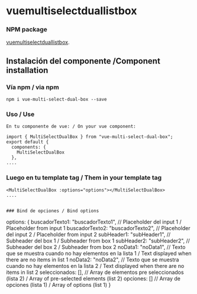 # vuemultiselectduallistbox

### NPM package
[vuemultiselectduallistbox](https://www.npmjs.com/package/vue-multi-select-dual-box/v/0.1.0).

## Instalación del componente /Component installation

### Vía npm / via npm

```
npm i vue-multi-select-dual-box --save
```

### Uso / Use

```
En tu componente de vue: / On your vue component:

import { MultiSelectDualBox } from "vue-multi-select-dual-box";
export default {
  components: {
    MultiSelectDualBox
  },
....

```
### Luego en tu template tag / Them in your template tag

```
<MultiSelectDualBox :options="options"></MultiSelectDualBox>
....


### Bind de opciones / Bind options
```
options: {
    buscadorTexto1: "buscadorTexto1", // Placeholder del input 1 / Placeholder from input 1
    buscadorTexto2: "buscadorTexto2", // Placeholder del input 2 / Placeholder from input 2
    subHeader1: "subHeader1", // Subheader del box 1 / Subheader from box 1
    subHeader2: "subHeader2", // Subheader del box 2 / Subheader from box 2
    noData1:
        "noData1", // Texto que se muestra cuando no hay elementos en la lista 1 / Text displayed when there are no items in list 1
    noData2:
        "noData2", // Texto que se muestra cuando no hay elementos en la lista 2 / Text displayed when there are no items in list 2
    seleccionados: [], // Array de elementos pre seleccionados (lista 2) / Array of pre-selected elements (list 2)
    opciones: [] // Array de opciones (lista 1) / Array of options (list 1)
    }
```


